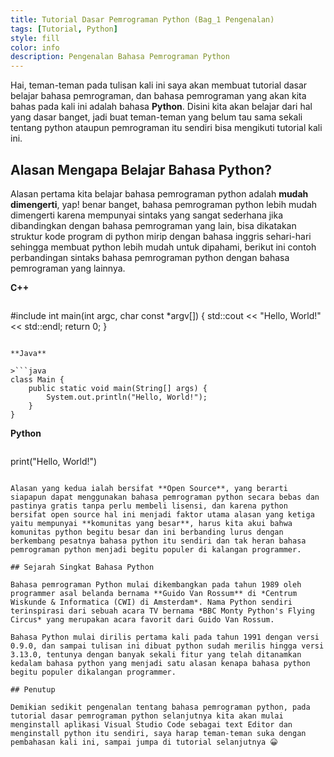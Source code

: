 ```yaml
---
title: Tutorial Dasar Pemrograman Python (Bag_1 Pengenalan)
tags: [Tutorial, Python]
style: fill
color: info
description: Pengenalan Bahasa Pemrograman Python
---
```


Hai, teman-teman pada tulisan kali ini saya akan membuat tutorial dasar belajar bahasa pemrograman, dan bahasa pemrograman yang akan kita bahas pada kali ini adalah bahasa **Python**. Disini kita akan belajar dari hal yang dasar banget, jadi buat teman-teman yang belum tau sama sekali tentang python ataupun pemrograman itu sendiri bisa mengikuti tutorial kali ini.
 
##   Alasan Mengapa Belajar Bahasa Python?
Alasan pertama kita belajar bahasa pemrograman python adalah **mudah dimengerti**, yap! benar banget, bahasa pemrograman python lebih mudah dimengerti karena mempunyai sintaks yang sangat sederhana jika dibandingkan dengan bahasa pemrograman yang lain, bisa dikatakan struktur kode program di python mirip dengan bahasa inggris sehari-hari sehingga membuat python lebih mudah untuk dipahami, berikut ini contoh perbandingan sintaks bahasa pemrograman python dengan bahasa pemrograman yang lainnya.


**C++**

>```c++
#include <iostream>
int main(int argc, char const *argv[]) 
{
    std::cout << "Hello, World!" << std::endl;
    return 0;
}
```

**Java**

>```java
class Main {
    public static void main(String[] args) {
        System.out.println("Hello, World!"); 
    }
}
```

**Python**

>```python
print("Hello, World!")
```

Alasan yang kedua ialah bersifat **Open Source**, yang berarti siapapun dapat menggunakan bahasa pemrograman python secara bebas dan pastinya gratis tanpa perlu membeli lisensi, dan karena python bersifat open source hal ini menjadi faktor utama alasan yang ketiga yaitu mempunyai **komunitas yang besar**, harus kita akui bahwa komunitas python begitu besar dan ini berbanding lurus dengan berkembang pesatnya bahasa python itu sendiri dan tak heran bahasa pemrograman python menjadi begitu populer di kalangan programmer.

## Sejarah Singkat Bahasa Python

Bahasa pemrograman Python mulai dikembangkan pada tahun 1989 oleh programmer asal belanda bernama **Guido Van Rossum** di *Centrum Wiskunde & Informatica (CWI) di Amsterdam*. Nama Python sendiri terinspirasi dari sebuah acara TV bernama *BBC Monty Python's Flying Circus* yang merupakan acara favorit dari Guido Van Rossum.

Bahasa Python mulai dirilis pertama kali pada tahun 1991 dengan versi 0.9.0, dan sampai tulisan ini dibuat python sudah merilis hingga versi 3.13.0, tentunya dengan banyak sekali fitur yang telah ditanamkan kedalam bahasa python yang menjadi satu alasan kenapa bahasa python begitu populer dikalangan programmer.

## Penutup

Demikian sedikit pengenalan tentang bahasa pemrograman python, pada tutorial dasar pemrograman python selanjutnya kita akan mulai menginstall aplikasi Visual Studio Code sebagai text Editor dan menginstall python itu sendiri, saya harap teman-teman suka dengan pembahasan kali ini, sampai jumpa di tutorial selanjutnya 😀



 
